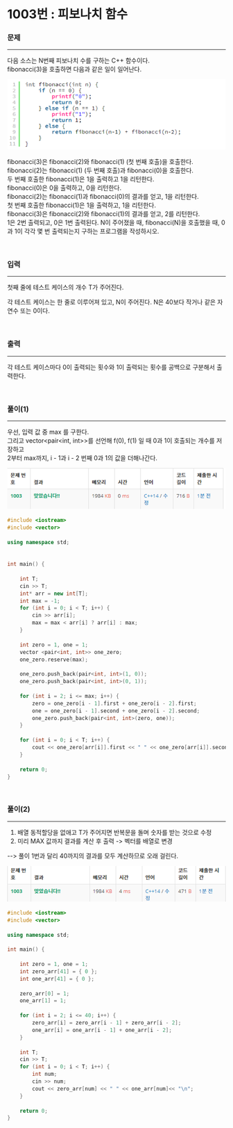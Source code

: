 1003번 : 피보나치 함수
=============

### 문제
***
다음 소스는 N번째 피보나치 수를 구하는 C++ 함수이다.<br>
fibonacci(3)을 호출하면 다음과 같은 일이 일어난다.

![풀이(1)](./1003번_피보나치_함수_(1).png)

fibonacci(3)은 fibonacci(2)와 fibonacci(1) (첫 번째 호출)을 호출한다. <br>
fibonacci(2)는 fibonacci(1) (두 번째 호출)과 fibonacci(0)을 호출한다. <br>
두 번째 호출한 fibonacci(1)은 1을 출력하고 1을 리턴한다. <br>
fibonacci(0)은 0을 출력하고, 0을 리턴한다. <br>
fibonacci(2)는 fibonacci(1)과 fibonacci(0)의 결과를 얻고, 1을 리턴한다. <br>
첫 번째 호출한 fibonacci(1)은 1을 출력하고, 1을 리턴한다. <br>
fibonacci(3)은 fibonacci(2)와 fibonacci(1)의 결과를 얻고, 2를 리턴한다. <br>
1은 2번 출력되고, 0은 1번 출력된다. N이 주어졌을 때, fibonacci(N)을 호출했을 때, 0과 1이 각각 몇 번 출력되는지 구하는 프로그램을 작성하시오. <br>

<br>

### 입력
***

첫째 줄에 테스트 케이스의 개수 T가 주어진다.

각 테스트 케이스는 한 줄로 이루어져 있고, N이 주어진다. N은 40보다 작거나 같은 자연수 또는 0이다.

<br>

### 출력
***

각 테스트 케이스마다 0이 출력되는 횟수와 1이 출력되는 횟수를 공백으로 구분해서 출력한다.

<br>

### 풀이(1)
***

우선, 입력 값 중 max 를 구한다. <br>
그리고 vector<pair<int, int>>를 선언해 f(0), f(1) 일 때 0과 1이 호출되는 개수를 저장하고 <br>
2부터 max까지, i - 1과 i - 2 번째 0과 1의 값을 더해나간다.

![풀이(1)](./1003번_피보나치_함수_(2).png)

```c++
#include <iostream>
#include <vector>

using namespace std;


int main() {

	int T;
	cin >> T;
	int* arr = new int[T];
	int max = -1;
	for (int i = 0; i < T; i++) {
		cin >> arr[i];
		max = max < arr[i] ? arr[i] : max;
	}

	int zero = 1, one = 1;
	vector <pair<int, int>> one_zero;
	one_zero.reserve(max);

	one_zero.push_back(pair<int, int>(1, 0));
	one_zero.push_back(pair<int, int>(0, 1));

	for (int i = 2; i <= max; i++) {
		zero = one_zero[i - 1].first + one_zero[i - 2].first;
		one = one_zero[i - 1].second + one_zero[i - 2].second;
		one_zero.push_back(pair<int, int>(zero, one));
	}

	for (int i = 0; i < T; i++) {
		cout << one_zero[arr[i]].first << " " << one_zero[arr[i]].second << "\n";
	}

	return 0;
}

```

<br>

### 풀이(2)
***

1) 배열 동적할당을 없애고 T가 주어지면 반복문을 돌며 숫자를 받는 것으로 수정 <br>
2) 미리 MAX 값까지 결과를 계산 후 출력 -> 벡터를 배열로 변경 <br>

--> 풀이 1번과 달리 40까지의 결과를 모두 계산하므로 오래 걸린다.

![풀이(1)](./1003번_피보나치_함수_(3).png)

```c++
#include <iostream>
#include <vector>

using namespace std;

int main() {

	int zero = 1, one = 1;
	int zero_arr[41] = { 0 };
	int one_arr[41] = { 0 };

	zero_arr[0] = 1;
	one_arr[1] = 1;

	for (int i = 2; i <= 40; i++) {
		zero_arr[i] = zero_arr[i - 1] + zero_arr[i - 2];
		one_arr[i] = one_arr[i - 1] + one_arr[i - 2];
	}

	int T;
	cin >> T;
	for (int i = 0; i < T; i++) {
		int num;
		cin >> num;
		cout << zero_arr[num] << " " << one_arr[num]<< "\n";
	}

	return 0;
}

```
